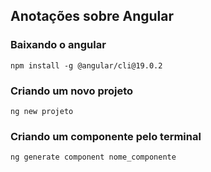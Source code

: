 ## Anotações sobre Angular

### Baixando o angular
``` npm install -g @angular/cli@19.0.2 ```

### Criando um novo projeto
``` ng new projeto ```

### Criando um componente pelo terminal
``` ng generate component nome_componente ```